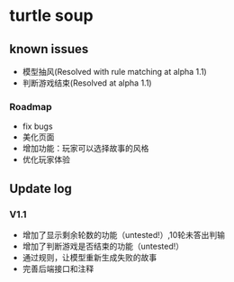 # turtle soup
## known issues
+ 模型抽风(Resolved with rule matching at alpha 1.1)
+ 判断游戏结束(Resolved at alpha 1.1)
### Roadmap
+ fix bugs
+ 美化页面
+ 增加功能：玩家可以选择故事的风格
+ 优化玩家体验
## Update log
### V1.1 
+ 增加了显示剩余轮数的功能（untested!）,10轮未答出判输
+ 增加了判断游戏是否结束的功能（untested!）
+ 通过规则，让模型重新生成失败的故事
+ 完善后端接口和注释
